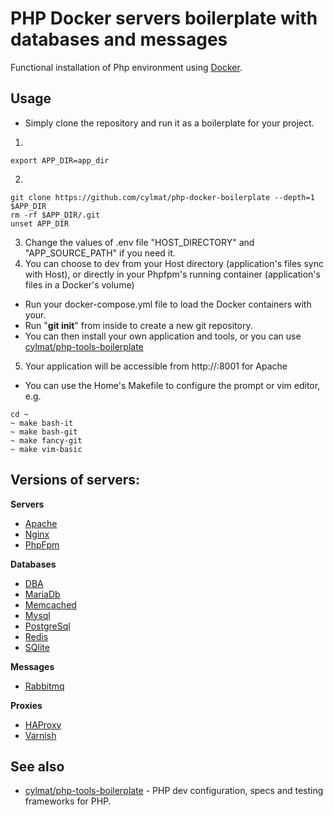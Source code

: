 PHP Docker servers boilerplate with databases and messages
===
Functional installation of Php environment using [Docker](https://www.docker.com).  

Usage
-----
* Simply clone the repository and run it as a boilerplate for your project.  
1.
```
export APP_DIR=app_dir
```
2.
```
git clone https://github.com/cylmat/php-docker-boilerplate --depth=1 $APP_DIR
rm -rf $APP_DIR/.git
unset APP_DIR

```
3. Change the values of .env file "HOST_DIRECTORY" and "APP_SOURCE_PATH" if you need it.
4. You can choose to dev from your Host directory (application's files sync with Host), or directly in your Phpfpm's running container (application's files in a Docker's volume)
- Run your docker-compose.yml file to load the Docker containers with your.
- Run "**git init**" from inside to create a new git repository.  
- You can then install your own application and tools, or you can use [cylmat/php-tools-boilerplate](https://github.com/cylmat/php-tools-boilerplate)  

5. Your application will be accessible from http://<your-docker-host>:8001 for Apache

* You can use the Home's Makefile to configure the prompt or vim editor, e.g.
```
cd ~
~ make bash-it
~ make bash-git
~ make fancy-git
~ make vim-basic
```

Versions of servers:
---
**Servers**  
* [Apache](https://httpd.apache.org)
* [Nginx](https://www.nginx.com)
* [PhpFpm](https://www.php.net/manual/fr/install.fpm.php)

**Databases**  
* [DBA](https://www.oracle.com/database/berkeley-db/db.html)
* [MariaDb](https://mariadb.org)
* [Memcached](https://memcached.org)
* [Mysql](https://www.mysql.com)
* [PostgreSql](https://www.postgresql.org)
* [Redis](https://redis.io)
* [SQlite](https://www.sqlite.org)

**Messages**  
* [Rabbitmq](https://www.rabbitmq.com)

**Proxies**  
* [HAProxy](http://www.haproxy.org)
* [Varnish](https://varnish-cache.org)

## See also
* [cylmat/php-tools-boilerplate](https://github.com/cylmat/php-tools-boilerplate/) - PHP dev configuration, specs and testing frameworks for PHP.
